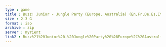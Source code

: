 ```yaml
---
type : game
title : Buzz! Junior - Jungle Party (Europe, Australia) (En,Fr,De,Es,It,Nl,Pt)
size : 2.3 G
format : iso
archive : zip
server : myrient
link2 : Buzz%21%20Junior%20-%20Jungle%20Party%20%28Europe%2C%20Australia%29%20%28En%2CFr%2CDe%2CEs%2CIt%2CNl%2CPt%29
---
```

